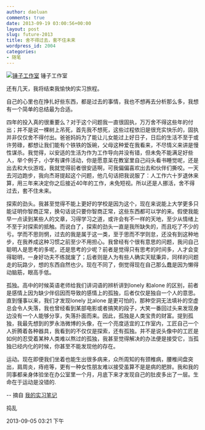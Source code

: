 ```yaml
---
author: daoluan
comments: true
date: 2013-09-19 03:00:56+00:00
layout: post
slug: future-2013
title: 舍不得过去，套不住未来
wordpress_id: 2004
categories:
- 随笔
---
```


[![锤子工作室](http://md.daoluan.net/blog/images/2013/09/yonghaoluo.jpg)](http://md.daoluan.net/blog/images/2013/09/yonghaoluo.jpg) 锤子工作室

还有几天，我将结束我愉快的实习旅程。

自己的心里也在挣扎好些东西，都是过去的事情，我也不想再去分析那么多，我想有一个简单的总结最为合适。

四年的投入真的很重要么？对于这个问题我一直很固执，万万舍不得这些年的付出；并不是说一棵树上吊死，首先我不想死，这些过程依旧是很充实快乐的，固执并非仅仅舍不得付出。爸爸妈妈为了能让儿女能过上好日子，日后的生活不至于或许劳碌，都想让我们能有个铁铁的饭碗，父母这种爱在我看来，不尽情义来讲是慢性谋杀。我觉得，以安适的生活为作为工作导向并没有错，但未免不能满足好些人，举个例子，小学有课件活动，你是愿意呆在教室里自己闷头看书睡觉呢，还是出去和大伙游戏，我就觉得前者很安适啊，可我偏偏喜欢出去和伙伴们撕咬。一天去河边跑步，我向杰哥提起这个问题，他几句话把我说服了：人工作六十岁退休来算，用三年来决定你之后接近40年的工作，未免短视。所以还是人挪活，舍不得过去，套不住未来。

探索的劲头。我甚至觉得不能上更好的学校是因为这个，现在来说能上大学更多只能证明你智商正常，换句话说只要你智商正常，这些东西都可以学的来。假使我能早一点读到某些人的文章，习得学习之道，或许会有不一样的天地，至少从情绪上不至于对探索的抵触。而说白了，探索的劲头一直是我所缺失的，而且吃了不少的亏。学而不思则惘，过去的我是属于这一类，至于思而不学则怠，还没有到这种地步，在我养成这种习惯之前至少不用担心。我曾经有个很有意思的问题，我问自己聪明人是思考的多呢，还是思考的少呢？前者是觉得只有思考的时间多，人才会变得聪明，一身好功夫不练就废了；后者则是人为有些人确实天赋秉异，同样的问题走的玩路少，想的东西自然也少。现在不同了，倒觉得现在自己那么蠢是因为懒得动脑筋，眼高手低。

孤独。高中的时候英语老师给我们讲词语的辨析讲到lonely 和alone 的区别，前者是感情上因为缺少伴侣因而导致的感情上的孤独，后者仅仅是独自一个人的意思。直到懂事以来，我们才发现lonely 比alone 是更可怕的，那种空洞无法填补的空虚总会令人失落，我也曾经看到某部电影或者搞笑的段子，大笑一番回过头来发现身边没有一个人能够分享，失落扑面而来。因此，孤独是人类宝贵的财富。提到孤独，我最先想到的罗永浩微博的头像，在一个亮度适宜的工作室内，工匠自己一个人折腾着各种器具，我看到的不仅仅是探索，还有孤独。并不是说头像中的工匠是如何的忍受着某种人类难以熬过的孤独，我甚至觉得解决的办法便是接受它，当孤独已经内化的时候，你甚至不能发现他的存在。

运动。现在即便我们坐着也能生出很多病来，众所周知的有颈椎病，腰椎间盘突出，肩周炎，痔疮等，更有一种女性朋友难以接受虽算不是是病的肥胖。我和我的同事都亲身体验坐在办公室里一个月，月底下来才发现自己的肚皮多出了一层。生命在于运动是没错的.

-- 摘自 [我的实习笔记](http://www.douban.com/note/302050099/)

捣乱

2013-09-05 03:21 下午
